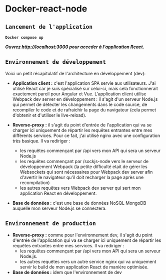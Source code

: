 # Docker-react-node

## `Lancement de l'application`

**`Docker compose up`**

***Ouvrez [http://localhost:3000](http://localhost:3000) pour acceder à l'application React.***

## `Environnement de développement`

Voici un petit récapitulatif de l'architecture en développement (dev):

- **Application client :** c'est l'application SPA servie aux utilisateurs.
J'ai utilisé React car je suis spécialisé sur celui-ci, mais cela fonctionnerait exactement pareil pour Angular et Vue.
L'application client utilise Webpack dev server en développement : il s'agit d'un serveur Node.js qui permet de détecter les changements dans le code source, de recompiler le code et de rafraichir la page du navigateur (cela permet d'obtenir et d'utiliser le live-reload).

- **Reverse-proxy :** il s'agit du point d'entrée de l'application qui va se charger ici uniquement de répartir les requêtes entrantes entre mes différents services.
Pour ce fait, j'ai utilisé nginx avec une configuration très basique.
Il va rediriger :
  - les requêtes commençant par /api vers mon API qui sera un serveur Node.js
  - les requêtes commençant par /sockjs-node vers le serveur de développement Webpack (la petite difficulté etait de gérer les Websockets qui sont nécessaires pour Webpack dev server afin d'avertir le navigateur qu'il doit recharger la page après une recompilation)
  - les autres requêtes vers Webpack dev server qui sert mon application React en développement.
- **Base de données :** c'est une base de données NoSQL MongoDB auquelle mon serveur Node.js se connectera.

## `Environnement de production`

- **Reverse-proxy :** comme pour l'environnement dev, il s'agit du point d'entrée de l'application qui va se charger ici uniquement de répartir les requêtes entrantes entre mes services.
Il va rediriger :
  - les requêtes commençant par /api vers mon API qui sera un serveur Node.js.
  - les autres requêtes vers un autre service nginx qui va uniquement servir le build de mon application React de manière optimisée.
- **Base de données :** idem que l'environnement de dev
